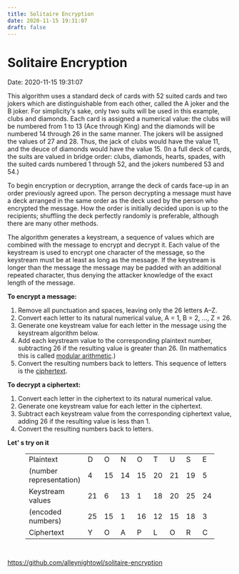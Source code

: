 ```yaml
---
title: Solitaire Encryption 
date: 2020-11-15 19:31:07 
draft: false
---
```

# Solitaire Encryption
Date: 2020-11-15 19:31:07

<!-- wp:paragraph -->
<p>This algorithm uses a standard deck of cards with 52 suited cards and two jokers which are distinguishable from each other, called the A joker and the B joker. For simplicity's sake, only two suits will be used in this example, clubs and diamonds. Each card is assigned a numerical value: the clubs will be numbered from 1 to 13 (Ace through King) and the diamonds will be numbered 14 through 26 in the same manner. The jokers will be assigned the values of 27 and 28. Thus, the jack of clubs would have the value 11, and the deuce of diamonds would have the value 15. (In a full deck of cards, the suits are valued in bridge order: clubs, diamonds, hearts, spades, with the suited cards numbered 1 through 52, and the jokers numbered 53 and 54.)</p>
<!-- /wp:paragraph -->

<!-- wp:paragraph -->
<p>To begin encryption or decryption, arrange the deck of cards face-up in an order previously agreed upon. The person decrypting a message must have a deck arranged in the same order as the deck used by the person who encrypted the message. How the order is initially decided upon is up to the recipients; shuffling the deck perfectly randomly is preferable, although there are many other methods.</p>
<!-- /wp:paragraph -->

<!-- wp:paragraph -->
<p>The algorithm generates a keystream, a sequence of values which are combined with the message to encrypt and decrypt it. Each value of the keystream is used to encrypt one character of the message, so the keystream must be at least as long as the message. If the keystream is longer than the message the message may be padded with an additional repeated character, thus denying the attacker knowledge of the exact length of the message.</p>
<!-- /wp:paragraph -->

<!-- wp:paragraph -->
<p><strong>To encrypt a message:</strong></p>
<!-- /wp:paragraph -->

<!-- wp:list {"ordered":true} -->
<ol><li>Remove all punctuation and spaces, leaving only the 26 letters A–Z.</li><li>Convert each letter to its natural numerical value, A = 1, B = 2, ..., Z = 26.</li><li>Generate one keystream value for each letter in the message using the keystream algorithm below.</li><li>Add each keystream value to the corresponding plaintext number, subtracting 26 if the resulting value is greater than 26. (In mathematics this is called&nbsp;<a href="https://en.wikipedia.org/wiki/Modular_arithmetic">modular arithmetic</a>.)</li><li>Convert the resulting numbers back to letters. This sequence of letters is the&nbsp;<a href="https://en.wikipedia.org/wiki/Ciphertext">ciphertext</a>.</li></ol>
<!-- /wp:list -->

<!-- wp:paragraph -->
<p><strong>To decrypt a ciphertext:</strong></p>
<!-- /wp:paragraph -->

<!-- wp:list {"ordered":true} -->
<ol><li>Convert each letter in the ciphertext to its natural numerical value.</li><li>Generate one keystream value for each letter in the ciphertext.</li><li>Subtract each keystream value from the corresponding ciphertext value, adding 26 if the resulting value is less than 1.</li><li>Convert the resulting numbers back to letters.</li></ol>
<!-- /wp:list -->

<!-- wp:paragraph {"fontSize":"medium"} -->
<p class="has-medium-font-size"><strong>Let' s try on it</strong></p>
<!-- /wp:paragraph -->

<!-- wp:table -->
<figure class="wp-block-table"><table><tbody><tr><td>Plaintext</td><td>D</td><td>O</td><td>N</td><td>O</td><td>T</td><td>U</td><td>S</td><td>E</td><td>P</td><td>C</td></tr><tr><td>(number representation)</td><td>4</td><td>15</td><td>14</td><td>15</td><td>20</td><td>21</td><td>19</td><td>5</td><td>16</td><td>3</td></tr><tr><td>Keystream values</td><td>21</td><td>6</td><td>13</td><td>1</td><td>18</td><td>20</td><td>25</td><td>24</td><td>9</td><td>7</td></tr><tr><td>(encoded numbers)</td><td>25</td><td>15</td><td>1</td><td>16</td><td>12</td><td>15</td><td>18</td><td>3</td><td>25</td><td>10</td></tr><tr><td>Ciphertext</td><td>Y</td><td>O</td><td>A</td><td>P</td><td>L</td><td>O</td><td>R</td><td>C</td><td>Y</td><td>J</td></tr></tbody></table></figure>
<!-- /wp:table -->

<!-- wp:paragraph -->
<p></p>
<!-- /wp:paragraph -->

<!-- wp:image {"id":628,"sizeSlug":"large","linkDestination":"none"} -->
<figure class="wp-block-image size-large"><img src="https://curiosityforever.files.wordpress.com/2020/11/key-generation.jpg?w=726" alt="" class="wp-image-628" /></figure>
<!-- /wp:image -->

<!-- wp:image {"id":627,"sizeSlug":"large","linkDestination":"none"} -->
<figure class="wp-block-image size-large"><img src="https://curiosityforever.files.wordpress.com/2020/11/encryption-and-decryption.jpg?w=708" alt="" class="wp-image-627" /></figure>
<!-- /wp:image -->

<!-- wp:paragraph -->
<p><a href="https://github.com/alleynightowl/solitaire-encryption" target="_blank" rel="noreferrer noopener">https://github.com/alleynightowl/solitaire-encryption</a></p>
<!-- /wp:paragraph -->
